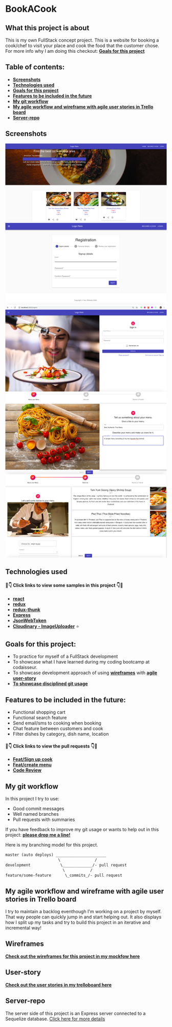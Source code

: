 # BookACook

## What this project is about

This is my own FullStack concept project. This is a website for booking a cook/chef to visit your place and cook the food that the customer chose. For more info why I am doing this checkout: **[Goals for this project](#goals-for-this-project)**

## Table of contents:

- **[Screenshots](#screenshots)**
- **[Technologies used](#technologies-used)**
- **[Goals for this project](#goals-for-this-project)**
- **[Features to be included in the future](#features-to-be-included-in-the-future)**
- **[My git workflow](#my-git-workflow)**
- **[My agile workflow and wireframe with agile user stories in Trello board](#my-agile-workflow-and-wireframe-with-agile-user-stories-in-trello-board)**
- **[Server-repo](#server-repo)**

## Screenshots

![Homepage](https://raw.githubusercontent.com/jendhordejan/BookACook-client/master/screenshots/HomePage2.png)
![Registration](https://raw.githubusercontent.com/jendhordejan/BookACook-client/create-menu-dish-feature/screenshots/SignupCook1.png)
![Login](https://raw.githubusercontent.com/jendhordejan/BookACook-client/create-menu-dish-feature/screenshots/Login.png)
![CreateMenu1](https://raw.githubusercontent.com/jendhordejan/BookACook-client/create-menu-dish-feature/screenshots/CreateMenu1.png)
![CreateMenu2](https://raw.githubusercontent.com/jendhordejan/BookACook-client/create-menu-dish-feature/screenshots/CreateMenu2.png)

## Technologies used

#### 👀👇 Click links to view some samples in this project 👇👀

- **[react](./src/components/componentCooks/AddDish.js)**  
- **[redux](./src/components/componentCooks/MenuCreateForm.js)**  
- **[redux-thunk](./src/UserCook/action.js)**
- **[Express](https://github.com/jendhordejan/BookACook-server/blob/master/index.js)**
- **[JsonWebToken](https://github.com/jendhordejan/BookACook-server/blob/master/auth/jwt.js)**
- **[Cloudinary - ImageUploader](https://github.com/jendhordejan/BookACook-client/blob/cf928ae6dc2f897123740a75375f68f4b7fafcc7/src/components/UploadImage.js)** :star:

## Goals for this project:

- To practice for myself of a FullStack development
- To showcase what I have learned during my coding bootcamp at codaisseur.
- To showcase development approach of using **[wireframes](#wireframes)** with **[agile user-story](#user-story)**
- **[To showcase disciplined git usage](#my-git-workflow)**

## Features to be included in the future:

- Functional shopping cart
- Functional search feature
- Send email/sms to cooking when booking
- Chat feature between customers and cook
- Filter dishes by category, dish name, location

#### 👀👇 Click links to view the pull requests 👇👀

- **[Feat/Sign up cook](https://github.com/jendhordejan/BookACook-client/pull/5)**
- **[Feat/create menu](https://github.com/jendhordejan/BookACook-client/pull/4)**
- **[Code Review](https://github.com/jendhordejan/BookACook-client/pull/3)**

## My git workflow

In this project I try to use:

- Good commit messages
- Well named branches
- Pull requests with summaries

If you have feedback to improve my git usage or wants to help out in this project: **[please drop me a line!](www.linkedin.com/in/jendhordejan)** 

Here is my branching model for this project.

```
master (auto deploys) ______________________
                       \               /
development             \_____________/- pull request
                         \           /
feature/some-feature      \_commits_/- pull request
```

## My agile workflow and wireframe with agile user stories in Trello board

I try to maintain a backlog eventhough I'm working on a project by myself. That way people can quickly jump in and start helping out. It also displays how I split up my tasks and try to build this project in an iterative and incremental way!
## Wireframes
**[Check out the wireframes for this project in my mockfow here](https://wireframepro.mockflow.com/view/M5dbc78c2ea1094c1e92b74cc94b978731583163960069)**
## User-story
**[Check out the user stories in my trelloboard here](https://trello.com/b/3IisbXZ6/bac-book-a-cook)**

## Server-repo
The server side of this project is an Express server connected to a Sequelize database. [Click here for more details](https://github.com/jendhordejan/BookACook-server)





